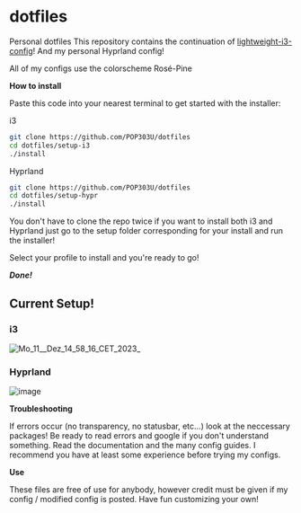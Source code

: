 # dotfiles

Personal dotfiles
This repository contains the continuation of [lightweight-i3-config](https://github.com/POP303U/lightweight-i3-config)!
And my personal Hyprland config!

All of my configs use the colorscheme Rosé-Pine

**How to install**

Paste this code into your nearest terminal to get started with the installer:

i3
```sh
git clone https://github.com/POP303U/dotfiles
cd dotfiles/setup-i3
./install
```

Hyprland
```sh
git clone https://github.com/POP303U/dotfiles
cd dotfiles/setup-hypr
./install
```

You don't have to clone the repo twice if you want to install both i3 and Hyprland
just go to the setup folder corresponding for your install and run the installer!

Select your profile to install and you're ready to go!

***Done!***

## **Current Setup!**
### i3
![Mo_11__Dez_14_58_16_CET_2023_](https://github.com/POP303U/dotfiles/assets/115036828/58141551-9e0a-4aaf-9c05-0fa4a706d05d)

### Hyprland
![image](https://github.com/POP303U/dotfiles/assets/115036828/42fcb2c2-a5d4-4003-953a-fd9bdc6bc69a)


**Troubleshooting**

If errors occur (no transparency, no statusbar, etc...) look at the neccessary packages!
Be ready to read errors and google if you don't understand something.
Read the documentation and the many config guides. I recommend you have at least some experience before trying my configs.

**Use**

These files are free of use for anybody, however credit must be given if my config / modified config is posted.
Have fun customizing your own!
